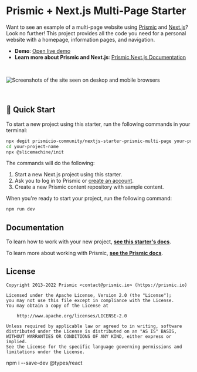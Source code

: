 # Prismic + Next.js Multi-Page Starter

Want to see an example of a multi-page website using [Prismic][prismic] and [Next.js][nextjs]? Look no further! This project provides all the code you need for a personal website with a homepage, information pages, and navigation.

- **Demo**: [Open live demo][live-demo]
- **Learn more about Prismic and Next.js**: [Prismic Next.js Documentation][prismic-docs]

&nbsp;

<img src="https://user-images.githubusercontent.com/8601064/166617932-eaaa1643-f086-4909-9868-56234f8da98d.png" alt="Screenshots of the site seen on deskop and mobile browsers" />

&nbsp;

## 🚀 Quick Start

To start a new project using this starter, run the following commands in your terminal:

```sh
npx degit prismicio-community/nextjs-starter-prismic-multi-page your-project-name
cd your-project-name
npx @slicemachine/init
```

The commands will do the following:

1. Start a new Next.js project using this starter.
2. Ask you to log in to Prismic or [create an account][prismic-sign-up].
3. Create a new Prismic content repository with sample content.

When you're ready to start your project, run the following command:

```sh
npm run dev
```

## Documentation

To learn how to work with your new project, [**see this starter's docs**][starter-docs].

To learn more about working with Prismic, [**see the Prismic docs**][prismic-docs].

## License

```
Copyright 2013-2022 Prismic <contact@prismic.io> (https://prismic.io)

Licensed under the Apache License, Version 2.0 (the "License");
you may not use this file except in compliance with the License.
You may obtain a copy of the License at

    http://www.apache.org/licenses/LICENSE-2.0

Unless required by applicable law or agreed to in writing, software
distributed under the License is distributed on an "AS IS" BASIS,
WITHOUT WARRANTIES OR CONDITIONS OF ANY KIND, either express or implied.
See the License for the specific language governing permissions and
limitations under the License.
```

[prismic]: https://prismic.io/
[prismic-docs]: https://prismic.io/docs/technologies/nextjs
[prismic-sign-up]: https://prismic.io/dashboard/signup
[nextjs]: https://nextjs.org/
[starter-docs]: ./docs/README.md
[live-demo]: https://nextjs-starter-prismic-multi-page.vercel.app/

npm i --save-dev @types/react